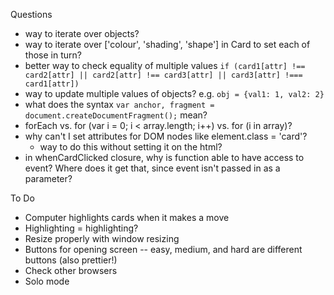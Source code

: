 Questions

  - way to iterate over objects?
  - way to iterate over ['colour', 'shading', 'shape'] in Card to set each of those in turn?
  - better way to check equality of multiple values
    `if (card1[attr] !== card2[attr] || card2[attr] !== card3[attr] || card3[attr] !=== card1[attr])`
  - way to update multiple values of objects? e.g. `obj = {val1: 1, val2: 2}`
  - what does the syntax `var anchor, fragment = document.createDocumentFragment();` mean?
  - forEach vs. for (var i = 0; i < array.length; i++) vs. for (i in array)?
  - why can't I set attributes for DOM nodes like element.class = 'card'?
    - way to do this without setting it on the html?
  - in whenCardClicked closure, why is function able to have access to event?  Where does it get that, since event isn't passed in as a parameter?



To Do

  - Computer highlights cards when it makes a move
  - Highlighting = highlighting?
  - Resize properly with window resizing
  - Buttons for opening screen -- easy, medium, and hard are different buttons (also prettier!)
  - Check other browsers
  - Solo mode